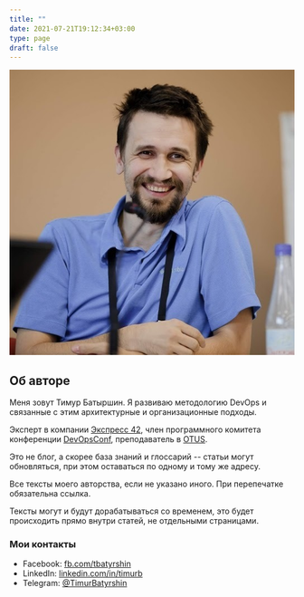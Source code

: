 ```yaml
---
title: ""
date: 2021-07-21T19:12:34+03:00
type: page
draft: false
---
```



![](/images/photo.jpg#photofloatright)

## Об авторе

Меня зовут Тимур Батыршин.
Я развиваю методологию DevOps и связанные с этим архитектурные и организационные подходы.

Эксперт в компании [Экспресс 42](https://express42.com/),
член программного комитета конференции [DevOpsConf](https://devopsconf.io/),
преподаватель в [OTUS](https://otus.ru).

Это не блог, а скорее база знаний и глоссарий -- статьи могут обновляться, при этом оставаться по одному и тому же адресу.

Все тексты моего авторства, если не указано иного.
При перепечатке обязательна ссылка.

Тексты могут и будут дорабатываться со временем, это будет происходить прямо внутри статей, не отдельными страницами.

### Мои контакты

* Facebook: [fb.com/tbatyrshin](https://fb.com/tbatyrshin)
* LinkedIn: [linkedin.com/in/timurb](https://linkedin.com/in/timurb)
* Telegram: [@TimurBatyrshin](https://t.me/TimurBatyrshin)

